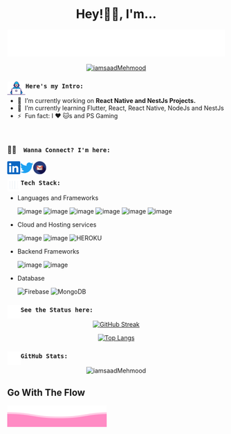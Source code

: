 <div align="center">
  <h1> Hey!👋🏻,  I'm... </h1>
  <p>
    <a href="https://saadmehmood.netlify.app/">
      <img src = "https://raw.githubusercontent.com/iamsaadMehmood/iamsaadMehmood/main/MyName.svg">
      <!-- Views Counter -->
      <p align="middle"> <img src="https://komarev.com/ghpvc/?username=iamsaadMehmood&label=Profile%20views&color=db7093&style=plastic"   alt="iamsaadMehmood" /> </p>
    </a>
  </p>
</div>

### <img align="left" src="https://raw.githubusercontent.com/iamsaadMehmood/iamsaadMehmood/main/gifs/developer.gif" height="31px" /> `Here's my Intro:`
- 🔭 &nbsp;I’m currently working on <b>React Native and NestJs Projects.</b>
- 🌱 &nbsp;I’m currently learning Flutter, React, React Native, NodeJs and NestJs
- ⚡ &nbsp;Fun fact: I :heart: :cat:s and PS Gaming
<br/>

### 🤝🏻 &ensp;  `Wanna Connect? I'm here:`
<a href="https://www.linkedin.com/in/saadmehmood09/">
  <img align="left" alt="LinkedIn" width="30px" src="https://raw.githubusercontent.com/iamsaadMehmood/iamsaadMehmood/main/assets/linkedin.svg" />
</a>
<a href="https://twitter.com/Real_WarriorEX">
  <img align="left" alt="Twitter" width="30px" src="https://raw.githubusercontent.com/iamsaadMehmood/iamsaadMehmood/main/assets/twitter.svg"/>
</a>
<a href="mailto:saad.mahmood.904@gmail.com">
  <img align="left" alt="Twitter" width="30px" src="https://raw.githubusercontent.com/iamsaadMehmood/iamsaadMehmood/main/assets/gmail.svg"/>
</a>

<br /> 

<!-- Tech Stack -- Starts -->
### <img align="left" src="https://raw.githubusercontent.com/iamsaadMehmood/iamsaadMehmood/main/gifs/techStack.gif" height="31px"> `Tech Stack:`

- Languages and Frameworks

  ![image](https://img.shields.io/badge/React-000000?style=for-the-badge&logo=react&logoColor=blue)
  ![image](https://img.shields.io/badge/React_Native-000000?style=for-the-badge&logo=react&logoColor=blue)
  ![image](https://img.shields.io/badge/JavaScript-F7DF1E?style=for-the-badge&logo=javascript&logoColor=black)
  ![image](https://img.shields.io/badge/TypeScript-000000?style=for-the-badge&logo=typescript&logoColor=blue)
  ![image](https://img.shields.io/badge/Flutter-4285F4?style=for-the-badge&logo=Flutter&logoColor=white)
  ![image](https://img.shields.io/badge/Dart-00599C?style=for-the-badge&logo=dart&logoColor=white)

- Cloud and Hosting services

  ![image](https://img.shields.io/badge/Google_Cloud-4285F4?style=for-the-badge&logo=google-cloud&logoColor=white)
  ![image](https://img.shields.io/badge/netlify-000000?style=for-the-badge&logo=netlify&logoColor=31c9c9)
  <img alt="HEROKU" src="https://img.shields.io/badge/HEROKU%20-%23FF9900.svg?&style=for-the-badge&logo=heroku&logoColor=white"/>

- Backend Frameworks

  ![image](https://img.shields.io/badge/Nest.js-000000?style=for-the-badge&logo=nestjs&logoColor=red)
  ![image](https://img.shields.io/badge/Express.js-000000?style=for-the-badge&logo=express&logoColor=white)

- Database

  <img alt="Firebase" src ="https://img.shields.io/badge/Firebase-%2307405e.svg?&style=for-the-badge&logo=firebase&logoColor=white"/>
  <img alt="MongoDB" src ="https://img.shields.io/badge/MongoDB-4EA94B?style=for-the-badge&logo=mongodb&logoColor=white"/>


<!-- ## 👯 I’m open to collaborate on

- For doing projects related to **Building Apps**.
- Building **APIs for Apps**. -->

### <img align="left" src="https://raw.githubusercontent.com/iamsaadMehmood/iamsaadMehmood/main/gifs/graphUp.gif" height="31px"> `See the Status here:`

<div align="center">

[![GitHub Streak](http://github-readme-streak-stats.herokuapp.com?user=iamsaadMehmood&theme=dark)](https://git.io/streak-stats)



[![Top Langs](https://github-readme-stats.vercel.app/api/top-langs/?username=iamsaadMehmood&layout=compact&theme=dark)](https://github.com/iamsaadMehmood/github-readme-stats)
</div>

### <img align="left" src="https://raw.githubusercontent.com/iamsaadMehmood/iamsaadMehmood/main/gifs/graphUp.gif" height="31px"> `GitHub Stats:`

<p align="center"> <img src="https://github-readme-stats.vercel.app/api?username=iamsaadMehmood&show_icons=true&theme=gotham" alt="iamsaadMehmood" />

## Go With The Flow

<a href="https://saadmehmood.netlify.app/">
  <img align="middle" src = "https://raw.githubusercontent.com/iamsaadMehmood/iamsaadMehmood/main/assets/bottomFooter.svg">
</a>
